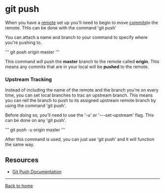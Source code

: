# git push

When you have a [remote](./remote.md) set up you'll need to begin to move [commits](./commit.md)to the remote.  THis can be done with the command 'git push'

You can attach a name and branch to your command to specify where you're pushing to.

'''
git push origin master
'''

This command will push the **master** branch to the remote called **origin**.  This means any commits that are in your local will be **pushed** to the remote.

### Upstream Tracking

Instead of including the name of the remote and the branch you're on every time, you can set local branches to trac an upstream branch.  This means you can rell the branch to push to its assigned upstream remote branch by using the command 'git push'.

Before doing so, you'll need to use the '-u' or '---set-upstream' flag.  This can be done on any 'git push'.

'''
git push -u origin master
'''

After this command is used, you can just use 'git push' and it will function the same way.

## Resources

- [Git Push Documentation](https://git-scm.com/docs/git-push)

---

[Back to home](../README.md)